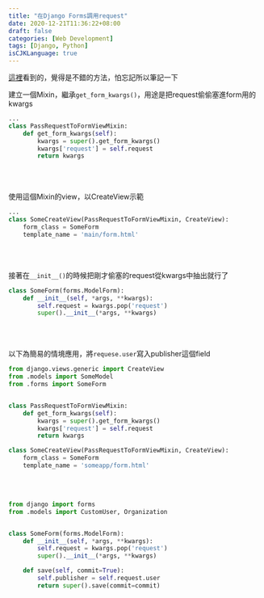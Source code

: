 ```yaml
---
title: "在Django Forms調用request"
date: 2020-12-21T11:36:22+08:00
draft: false
categories: [Web Development]
tags: [Django, Python]
isCJKLanguage: true
---
```

<a href="https://stackoverflow.com/questions/8841502/how-to-use-the-request-in-a-modelform-in-django" target="_blank">這裡</a>看到的，覺得是不錯的方法，怕忘記所以筆記一下

<!--more-->


建立一個Mixin，繼承`get_form_kwargs()`，用途是把request偷偷塞進form用的kwargs
```:views.py
...
class PassRequestToFormViewMixin:
    def get_form_kwargs(self):
        kwargs = super().get_form_kwargs()
        kwargs['request'] = self.request
        return kwargs
```
<br></br>

使用這個Mixin的view，以CreateView示範
```:views.py
...
class SomeCreateView(PassRequestToFormViewMixin, CreateView):
    form_class = SomeForm
    template_name = 'main/form.html'
```
<br></br>


接著在`__init__()`的時候把剛才偷塞的request從kwargs中抽出就行了
```:forms.py
class SomeForm(forms.ModelForm):
    def __init__(self, *args, **kwargs):
        self.request = kwargs.pop('request')
        super().__init__(*args, **kwargs)
```
<br></br>





以下為簡易的情境應用，將`requese.user`寫入publisher這個field
```:views.py {linenos=table}
from django.views.generic import CreateView
from .models import SomeModel
from .forms import SomeForm


class PassRequestToFormViewMixin:
    def get_form_kwargs(self):
        kwargs = super().get_form_kwargs()
        kwargs['request'] = self.request
        return kwargs

class SomeCreateView(PassRequestToFormViewMixin, CreateView):
    form_class = SomeForm
    template_name = 'someapp/form.html'
```

<br></br>
```:forms.py {linenos=table}
from django import forms
from .models import CustomUser, Organization


class SomeForm(forms.ModelForm):
    def __init__(self, *args, **kwargs):
        self.request = kwargs.pop('request')
        super().__init__(*args, **kwargs)

    def save(self, commit=True):
        self.publisher = self.request.user
        return super().save(commit=commit)

```

